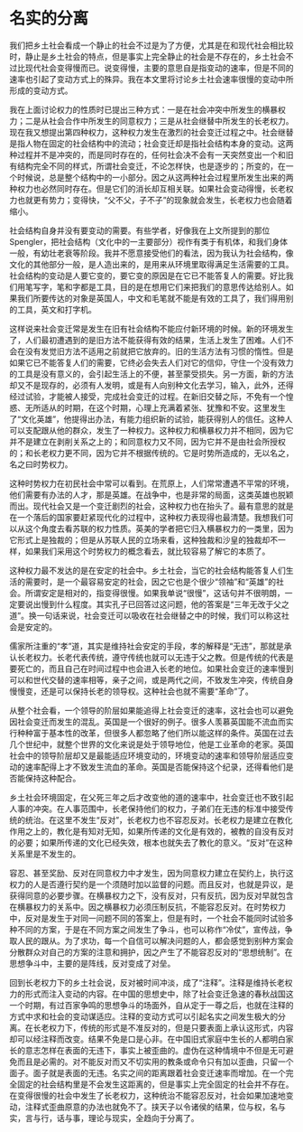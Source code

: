 # 名实的分离

我们把乡土社会看成一个静止的社会不过是为了方便，尤其是在和现代社会相比较时，静止是乡土社会的特点，但是事实上完全静止的社会是不存在的，乡土社会不过比现代社会变得慢而已。说变得慢，主要的意思自是指变动的速率，但是不同的速率也引起了变动方式上的殊异。我在本文里将讨论乡土社会速率很慢的变动中所形成的变动方式。

我在上面讨论权力的性质时已提出三种方式：一是在社会冲突中所发生的横暴权力；二是从社会合作中所发生的同意权力；三是从社会继替中所发生的长老权力。现在我又想提出第四种权力，这种权力发生在激烈的社会变迁过程之中。社会继替是指人物在固定的社会结构中的流动；社会变迁却是指社会结构本身的变动。这两种过程并不是冲突的，而是同时存在的，任何社会决不会有一天突然变出一个和旧有结构完全不同的样式，所谓社会变迁，不论怎样快，也是逐步的；所变的，在一个时候说，总是整个结构中的一小部分。因之从这两种社会过程里所发生出来的两种权力也必然同时存在。但是它们的消长却互相关联。如果社会变动得慢，长老权力也就更有势力；变得快，“父不父，子不子”的现象就会发生，长老权力也会随着缩小。

社会结构自身并没有要变动的需要。有些学者，好像我在上文所提到的那位Spengler，把社会结构（文化中的一主要部分）视作有类于有机体，和我们身体一般，有幼壮老衰等阶段。我并不愿意接受他们的看法，因为我认为社会结构，像文化的其他部分一般，是人造出来的，是用来从环境里取得满足生活需要的工具。社会结构的变动是人要它变的，要它变的原因是在它已不能答复人的需要。好比我们用笔写字，笔和字都是工具，目的是在想用它们来把我们的意思传达给别人。如果我们所要传达的对象是英国人，中文和毛笔就不能是有效的工具了，我们得用别的工具，英文和打字机。

这样说来社会变迁常是发生在旧有社会结构不能应付新环境的时候。新的环境发生了，人们最初遭遇到的是旧方法不能获得有效的结果，生活上发生了困难。人们不会在没有发觉旧方法不适用之前就把它放弃的。旧的生活方法有习惯的惰性。但是如果它已不能答复人们的需要，它终必会失去人们对它的信仰，守住一个没有效力的工具是没有意义的，会引起生活上的不便，甚至蒙受损失。另一方面，新的方法却又不是现存的，必须有人发明，或是有人向别种文化去学习，输入，此外，还得经过试验，才能被人接受，完成社会变迁的过程。在新旧交替之际，不免有一个惶惑、无所适从的时期，在这个时期，心理上充满着紧张、犹豫和不安。这里发生了“文化英雄”，他提得出办法，有能力组织新的试验，能获得别人的信任。这种人可以支配跟从他的群众，发生了一种权力。这种权力和横暴权力并不相同，因为它并不是建立在剥削关系之上的；和同意权力又不同，因为它并不是由社会所授权的；和长老权力更不同，因为它并不根据传统的。它是时势所造成的，无以名之，名之曰时势权力。

这种时势权力在初民社会中常可以看到。在荒原上，人们常常遭遇不平常的环境，他们需要有办法的人才，那是英雄。在战争中，也是非常的局面，这类英雄也脱颖而出。现代社会又是一个变迁剧烈的社会，这种权力也在抬头了。最有意思的就是在一个落后的国家要赶紧现代化的过程中，这种权力表现得也最清楚。我想我们可以从这个角度去看苏联的权力性质。英美的学者把它归入横暴权力的一类里，因为它形式上是独裁的；但是从苏联人民的立场来看，这种独裁和沙皇的独裁却不一样，如果我们采用这个时势权力的概念看去，就比较容易了解它的本质了。

这种权力最不发达的是在安定的社会中。乡土社会，当它的社会结构能答复人们生活的需要时，是一个最容易安定的社会，因之它也是个很少“领袖”和“英雄”的社会。所谓安定是相对的，指变得很慢。如果我单说“很慢”，这话句并不很明朗，一定要说出慢到什么程度。其实孔子已回答过这问题，他的答案是“三年无改于父之道”。换一句话来说，社会变迁可以吸收在社会继替之中的时候，我们可以称这社会是安定的。

儒家所注重的“孝”道，其实是维持社会安定的手段，孝的解释是“无违”，那就是承认长老权力。长老代表传统，遵守传统也就可以无违于父之教。但是传统的代表是要死亡的，而且自己在时间过程中也会进入长老的地位。如果社会变迁的速率慢到可以和世代交替的速率相等，亲子之间，或是两代之间，不致发生冲突，传统自身慢慢变，还是可以保持长老的领导权。这种社会也就不需要“革命”了。

从整个社会看，一个领导的阶层如果能追得上社会变迁的速率，这社会也可以避免因社会变迁而发生的混乱。英国是一个很好的例子。很多人羡慕英国能不流血而实行种种富于基本性的改革，但很多人都忽略了他们所以能这样的条件。英国在过去几个世纪中，就整个世界的文化来说是处于领导地位，他是工业革命的老家。英国社会中的领导阶层却又是最能适应环境变动的，环境变动的速率和领导阶层适应变动的速率配得上才不致发生流血的革命。英国是否能保持这个纪录，还得看他们是否能保持这种配合。

乡土社会环境固定，在父死三年之后才改变他的道的速率中，社会变迁也不致引起人事的冲突。在人事范围中，长老保持他们的权力，子弟们在无违的标准中接受传统的统治。在这里不发生“反对”，长老权力也不容忍反对。长老权力是建立在教化作用之上的，教化是有知对无知，如果所传递的文化是有效的，被教的自没有反对的必要；如果所传递的文化已经失效，根本也就失去了教化的意义。“反对”在这种关系里是不发生的。

容忍、甚至奖励、反对在同意权力中才发生，因为同意权力建立在契约上，执行这权力的人是否遵行契约是一个须随时加以监督的问题。而且反对，也就是异议，是获得同意的必要步骤。在横暴权力之下，没有反对，只有反抗，因为反对早就包含在横暴权力的关系中。因之横暴权力必须压制反抗，不能容忍反对。在时势权力中，反对是发生于对同一问题不同的答案上，但是有时，一个社会不能同时试验多种不同的方案，于是在不同方案之间发生了争斗，也可以称作“冷仗”，宣传战，争取人民的跟从。为了求功，每一个自信可以解决问题的人，都会感觉到别种方案会分散群众对自己的方案的注意和拥护，因之产生了不能容忍反对的“思想统制”。在思想争斗中，主要的是阵线，反对变成了对垒。

回到长老权力下的乡土社会说，反对被时间冲淡，成了“注释”。注释是维持长老权力的形式而注入变动的内容。在中国的思想史中，除了社会变迁急速的春秋战国这一个时期，有过百家争鸣的思想争斗的场面外，自从定于一尊之后，也就在注释的方式中求和社会的变动谋适应。注释的变动方式可以引起名实之间发生极大的分离。在长老权力下，传统的形式是不准反对的，但是只要表面上承认这形式，内容却可以经注释而改变。结果不免是口是心非。在中国旧式家庭中生长的人都明白家长的意志怎样在表面的无违下，事实上被歪曲的。虚伪在这种情境中不但是无可避免而且是必需的。对不能反对而又不切实用的教条或命令只有加以歪曲，只留一个面子。面子就是表面的无违。名实之间的距离跟着社会变迁速率而增加。在一个完全固定的社会结构里是不会发生这距离的，但是事实上完全固定的社会并不存在。在变得很慢的社会中发生了长老权力，这种统治不能容忍反对，社会如果加速地变动，注释式歪曲原意的办法也就免不了。挟天子以令诸侯的结果，位与权，名与实，言与行，话与事，理论与现实，全趋向于分离了。